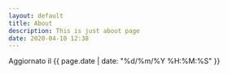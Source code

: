 ```yaml
---
layout: default
title: About
description: This is just about page
date: 2020-04-10 12:38
---
```


Aggiornato il {{ page.date | date: "%d/%m/%Y %H:%M:%S" }}
